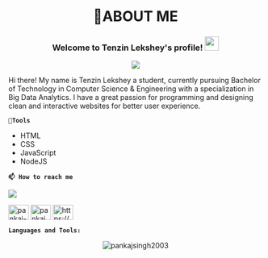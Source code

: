 <h1 align = "center">🤔ABOUT ME</h1> 


<h3 align="center">
  Welcome to Tenzin Lekshey's profile!
  <img src="https://media.giphy.com/media/hvRJCLFzcasrR4ia7z/giphy.gif" width="28">
</h3>


<p align="center">
  <a href="https://github.com/DenverCoder1/readme-typing-svg"><img src="https://readme-typing-svg.demolab.com/?lines=Languages;Java%20Python%20JavaScript%20&font=Fira%20Code&center=true&width=440&height=45&color=f75c7e&vCenter=true&size=22&pause=1000"></a>
</p>



<!-- Social icons section -->

<!-- <p align="center">
  <a href="https://twitter.com/Tenzin47790731"><img width="32px" alt="Twitter" title="Twitter" src="https://i.imgur.com/OXZM1L6.png"/></a>
  &#8287;&#8287;&#8287;&#8287;&#8287;
  <a href="https://discord.gg/fPrdqh3Zfu" alt="Dev Pro Tips Discussion & Support Server"><img width="32px" src="https://i.imgur.com/OViZO8J.png"/></a>
  &#8287;&#8287;&#8287;&#8287;&#8287;
  <a href="https://dev.to/denvercoder1"><img width="32px" alt="Dev.to" title="DenverCoder1 Dev.to" src="https://i.imgur.com/mVm29vK.png"></a>
  &#8287;&#8287;&#8287;&#8287;&#8287;
  <a href="https://ko-fi.com/jlawrence"><img width="32px" alt="Ko-fi" title="Buy me a coffee" src="https://i.imgur.com/PpLeD3K.png"/></a>
  &#8287;&#8287;&#8287;&#8287;&#8287;
  <a href="http://eyl327.mywebcommunity.org/promos/"><img width="32px" alt="Free Stuff" title="Free gifts for you" src="https://i.imgur.com/0uVwkoZ.png"/></a>
</p> -->

Hi there! My name is Tenzin Lekshey a student, currently pursuing Bachelor of Technology in Computer Science & Engineering with a specialization in Big Data Analytics. I have a great passion for programming and designing clean and interactive websites for better user experience.

**`🌱Tools`**

- HTML
- CSS
- JavaScript
- NodeJS

**`📫 How to reach me`**
<!-- <p>📺 Get YouTube Cards for your profile at <a href="https://itenzin.herokuapp.com/">Portfolio Website</a></p>
 -->
<!-- <a class="Link--primary" href="mailto:besg4u@gmail.com">mail me</a> -->
[<img src="https://custom-icon-badges.demolab.com/badge/-PortfolioWebsite-crimson?style=for-the-badge&logo=video&logoColor=white" target=_blank/>](https://itenz.cyclic.app)

<!-- Social icons section -->
<p align="left">
<a href="https://www.linkedin.com/in/tenzin-lekshey-66120a211/" target="_blank"><img align="center" src="https://raw.githubusercontent.com/rahuldkjain/github-profile-readme-generator/master/src/images/icons/Social/linked-in-alt.svg" alt="pankaj-singh-527465197" height="30" width="40" /></a> 
<a href="https://twitter.com/Tenzin47790731" target="_blank"><img align="center" src="https://raw.githubusercontent.com/rahuldkjain/github-profile-readme-generator/master/src/images/icons/Social/twitter.svg" alt="pankaj_singh___" height="30" width="40" /></a>
<a href="https://www.instagram.com/ten_zin_10/" target="_blank"><img align="center" src="https://raw.githubusercontent.com/rahuldkjain/github-profile-readme-generator/master/src/images/icons/Social/instagram.svg" alt="https://www.instagram.com/pankaj_singh_____/" height="30" width="40" /></a>
</p>


<!-- **`📊 Github Stats`**


<a href="https://github.com/ashutosh00710/github-readme-activity-graph"><img alt="DenverCoder1's Activity Graph" src="https://denvercoder1-activity-graph.herokuapp.com/graph/?username=TenzinNsut&bg_color=1F222E&color=F8D866&line=F85D7F&point=FFFFFF&hide_border=true" /></a>
 -->
**`Languages and Tools:`** 

<p align="center"><img align="center" src="https://github-readme-stats.vercel.app/api/top-langs?username=TenzinNsut&show_icons=true&locale=en&layout=compact" alt="pankajsingh2003" /></p>

